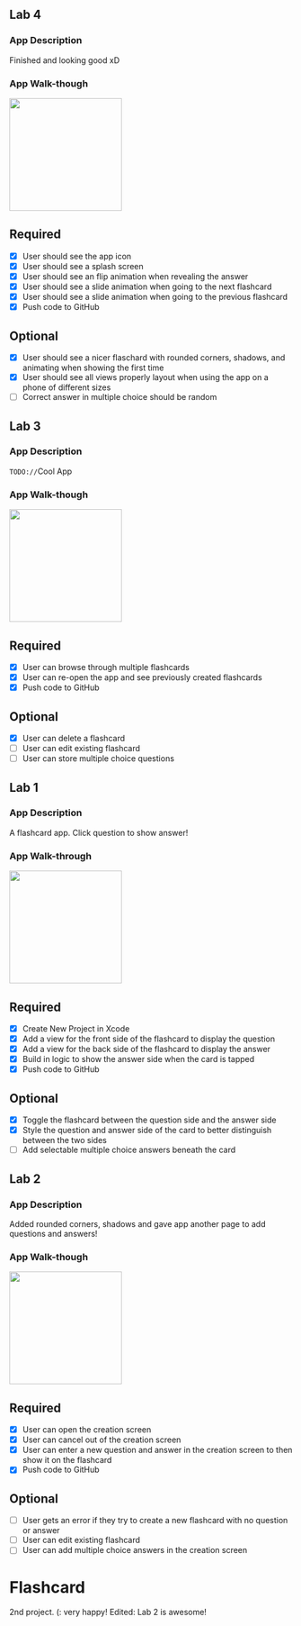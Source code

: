

## Lab 4

### App Description
Finished and looking good xD

### App Walk-though

<img src="http://g.recordit.co/bNzYU1Qi5p.gif" width=200><br>


## Required
- [x] User should see the app icon 
- [x] User should see a splash screen
- [x] User should see an flip animation when revealing the answer
- [x] User should see a slide animation when going to the next flashcard
- [x] User should see a slide animation when going to the previous flashcard
- [x] Push code to GitHub
## Optional
- [x] User should see a nicer flaschard with rounded corners, shadows, and animating when showing the first time
- [x] User should see all views properly layout when using the app on a phone of different sizes
- [ ] Correct answer in multiple choice should be random

## Lab 3

### App Description
`TODO://`Cool App

### App Walk-though

<img src="http://g.recordit.co/iFrklBfsDv.gif" width=200><br>


## Required
- [x] User can browse through multiple flashcards
- [x] User can re-open the app and see previously created flashcards
- [x] Push code to GitHub
## Optional
- [x] User can delete a flashcard
- [ ] User can edit existing flashcard
- [ ] User can store multiple choice questions

## Lab 1

### App Description
A flashcard app. Click question to show answer!

### App Walk-through
<img src="http://g.recordit.co/S56z7onA4B.gif" width=200><br>

## Required
- [x] Create New Project in Xcode
- [x] Add a view for the front side of the flashcard to display the question
- [x] Add a view for the back side of the flashcard to display the answer
- [x] Build in logic to show the answer side when the card is tapped
- [x] Push code to GitHub
## Optional
- [x] Toggle the flashcard between the question side and the answer side
- [x] Style the question and answer side of the card to better distinguish between the two sides
- [ ] Add selectable multiple choice answers beneath the card

## Lab 2

### App Description
Added rounded corners, shadows and gave app another page to add questions and answers!

### App Walk-though

<img src="http://g.recordit.co/o5VteaBXK7.gif" width=200><br>

## Required
- [x] User can open the creation screen
- [x] User can cancel out of the creation screen
- [x] User can enter a new question and answer in the creation screen to then show it on the flashcard
- [x] Push code to GitHub
## Optional
- [ ] User gets an error if they try to create a new flashcard with no question or answer
- [ ] User can edit existing flashcard
- [ ] User can add multiple choice answers in the creation screen

# Flashcard
2nd project. (: very happy! Edited: Lab 2 is awesome!
